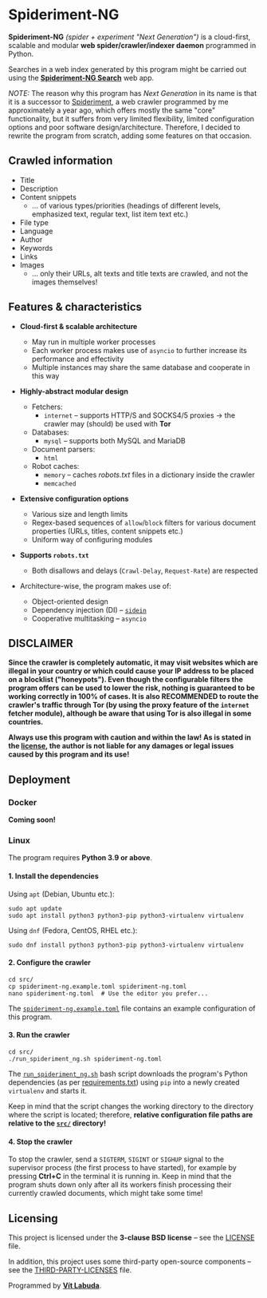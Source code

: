 # Spideriment-NG

**Spideriment-NG** _(spider + experiment "Next Generation")_ is a cloud-first, scalable and modular 
**web spider/crawler/indexer daemon** programmed in Python.

Searches in a web index generated by this program might be carried out using the 
**[Spideriment-NG Search](https://github.com/vitlabuda/spideriment-ng-search)** web app.

_NOTE:_ The reason why this program has _Next Generation_ in its name is that it is a successor to 
[Spideriment](https://github.com/vitlabuda/spideriment), a web crawler programmed by me approximately a year ago,
which offers mostly the same "core" functionality, but it suffers from very limited flexibility, limited configuration 
options and poor software design/architecture.
Therefore, I decided to rewrite the program from scratch, adding some features on that occasion.





## Crawled information

- Title
- Description
- Content snippets
  - ... of various types/priorities (headings of different levels, emphasized text, regular text, list item text etc.)
- File type
- Language
- Author
- Keywords
- Links
- Images
  - ... only their URLs, alt texts and title texts are crawled, and not the images themselves!





## Features & characteristics

- **Cloud-first & scalable architecture**
  - May run in multiple worker processes
  - Each worker process makes use of `asyncio` to further increase its performance and effectivity
  - Multiple instances may share the same database and cooperate in this way


- **Highly-abstract modular design**
  - Fetchers:
    - `internet` – supports HTTP/S and SOCKS4/5 proxies → the crawler may (should) be used with **Tor**
  - Databases:
    - `mysql` – supports both MySQL and MariaDB
  - Document parsers:
    - `html`
  - Robot caches:
    - `memory` – caches _robots.txt_ files in a dictionary inside the crawler
    - `memcached`


- **Extensive configuration options**
  - Various size and length limits
  - Regex-based sequences of `allow`/`block` filters for various document properties (URLs, titles, content snippets etc.)
  - Uniform way of configuring modules


- **Supports `robots.txt`**
  - Both disallows and delays (`Crawl-Delay`, `Request-Rate`) are respected


- Architecture-wise, the program makes use of:
  - Object-oriented design
  - Dependency injection (DI) – [`sidein`](https://github.com/vitlabuda/sidein)
  - Cooperative multitasking – `asyncio`





## DISCLAIMER
**Since the crawler is completely automatic, it may visit websites which are illegal in your country or which could 
cause your IP address to be placed on a blocklist ("honeypots"). Even though the configurable filters the program offers
can be used to lower the risk, nothing is guaranteed to be working correctly in 100% of cases. 
It is also RECOMMENDED to route the crawler's traffic through Tor (by using the proxy feature of the `internet` fetcher 
module), although be aware that using Tor is also illegal in some countries.**

**Always use this program with caution and within the law! As is stated in the [license](LICENSE), the author is not 
liable for any damages or legal issues caused by this program and its use!**





## Deployment

### Docker

**Coming soon!**



### Linux
The program requires **Python 3.9 or above**.

#### 1. Install the dependencies
Using `apt` (Debian, Ubuntu etc.):
```shell
sudo apt update
sudo apt install python3 python3-pip python3-virtualenv virtualenv
```

Using `dnf` (Fedora, CentOS, RHEL etc.):
```shell
sudo dnf install python3 python3-pip python3-virtualenv virtualenv
```

#### 2. Configure the crawler
```shell
cd src/
cp spideriment-ng.example.toml spideriment-ng.toml
nano spideriment-ng.toml  # Use the editor you prefer...
```
The [`spideriment-ng.example.toml`](src/spideriment-ng.example.toml) file contains an example configuration of this program.

#### 3. Run the crawler
```shell
cd src/
./run_spideriment_ng.sh spideriment-ng.toml
```
The [`run_spideriment_ng.sh`](src/run_spideriment_ng.sh) bash script downloads the program's Python dependencies 
(as per [requirements.txt](src/requirements.txt)) using `pip` into a newly created `virtualenv` and starts it.

Keep in mind that the script changes the working directory to the directory where the script is located; therefore, 
**relative configuration file paths are relative to the [`src/`](src) directory!**

#### 4. Stop the crawler
To stop the crawler, send a `SIGTERM`, `SIGINT` or `SIGHUP` signal to the supervisor process (the first process to have
started), for example by pressing **Ctrl+C** in the terminal it is running in. Keep in mind that the program shuts down
only after all its workers finish processing their currently crawled documents, which might take some time!





## Licensing
This project is licensed under the **3-clause BSD license** – see the [LICENSE](LICENSE) file.

In addition, this project uses some third-party open-source components – see the 
[THIRD-PARTY-LICENSES](THIRD-PARTY-LICENSES) file.

Programmed by **[Vít Labuda](https://vitlabuda.cz/)**.
